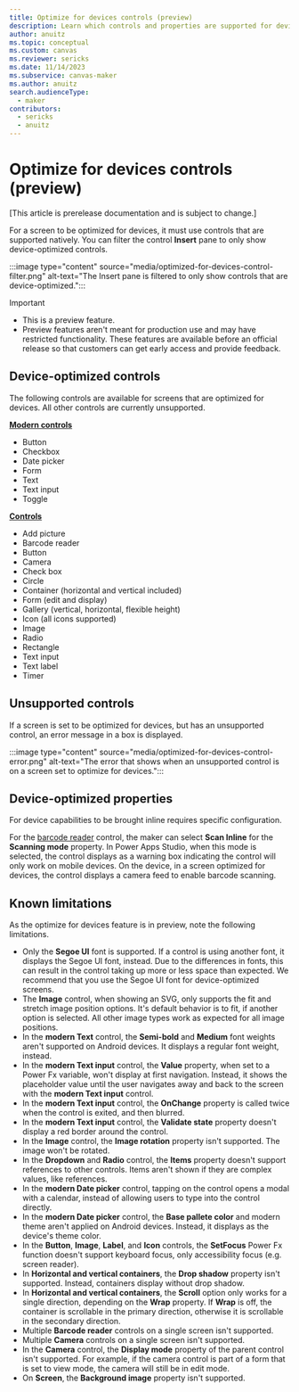```yaml
---
title: Optimize for devices controls (preview)
description: Learn which controls and properties are supported for device-optimized screens.
author: anuitz
ms.topic: conceptual
ms.custom: canvas
ms.reviewer: sericks
ms.date: 11/14/2023
ms.subservice: canvas-maker
ms.author: anuitz
search.audienceType: 
  - maker
contributors:
  - sericks
  - anuitz
---
```


# Optimize for devices controls (preview)
[This article is prerelease documentation and is subject to change.]

For a screen to be optimized for devices, it must use controls that are supported natively. You can filter the control **Insert** pane to only show device-optimized controls. 

:::image type="content" source="media/optimized-for-devices-control-filter.png" alt-text="The Insert pane is filtered to only show controls that are device-optimized.":::

> [!Important]
> - This is a preview feature.
> - Preview features aren't meant for production use and may have restricted functionality. These features are available before an official release so that customers can get early access and provide feedback.

## Device-optimized controls
The following controls are available for screens that are optimized for devices. All other controls are currently unsupported.

[**Modern controls**](../maker/canvas-apps/controls/modern-controls/modern-controls-reference.md)
 - Button
 - Checkbox
 - Date picker
 - Form
 - Text
 - Text input
 - Toggle

 [**Controls**](../maker/canvas-apps/reference-properties.md)
 - Add picture
 - Barcode reader
 - Button
 - Camera
 - Check box
 - Circle
 - Container (horizontal and vertical included)
 - Form (edit and display)
 - Gallery (vertical, horizontal, flexible height)
 - Icon (all icons supported)
 - Image
 - Radio
 - Rectangle
 - Text input
 - Text label
 - Timer

## Unsupported controls

If a screen is set to be optimized for devices, but has an unsupported control, an error message in a box is displayed. 

:::image type="content" source="media/optimized-for-devices-control-error.png" alt-text="The error that shows when an unsupported control is on a screen set to optimize for devices.":::

## Device-optimized properties

For device capabilities to be brought inline requires specific configuration. 

For the [barcode reader](../maker/canvas-apps/controls/control-barcodereader.md) control, the maker can select **Scan Inline** for the **Scanning mode** property. In Power Apps Studio, when this mode is selected, the control displays as a warning box indicating the control will only work on mobile devices. On the device, in a screen optimized for devices, the control displays a camera feed to enable barcode scanning.

## Known limitations

As the optimize for devices feature is in preview, note the following limitations.

 - Only the **Segoe UI** font is supported. If a control is using another font, it displays the Segoe UI font, instead. Due to the differences in fonts, this can result in the control taking up more or less space than expected. We recommend that you use the Segoe UI font for device-optimized screens.
 - The **Image** control, when showing an SVG, only supports the fit and stretch image position options. It's default behavior is to fit, if another option is selected. All other image types work as expected for all image positions. 
 - In the **modern Text** control, the **Semi-bold** and **Medium** font weights aren't supported on Android devices. It displays a regular font weight, instead.
 - In the **modern Text input** control, the **Value** property, when set to a Power Fx variable, won't display at first navigation. Instead, it shows the placeholder value until the user navigates away and back to the screen with the **modern Text input** control.
 - In the **modern Text input** control, the **OnChange** property is called twice when the control is exited, and then blurred.
 - In the **modern Text input** control, the **Validate state** property doesn't display a red border around the control. 
 - In the **Image** control, the **Image rotation** property isn't supported. The image won't be rotated.
 - In the **Dropdown** and **Radio** control, the **Items** property doesn't support references to other controls. Items aren't shown if they are complex values, like references. 
 - In the **modern Date picker** control, tapping on the control opens a modal with a calendar, instead of allowing users to type into the control directly. 
 - In the **modern Date picker** control, the **Base pallete color** and modern theme aren't applied on Android devices. Instead, it displays as the device's theme color.
 - In the **Button**, **Image**, **Label**, and **Icon** controls, the **SetFocus** Power Fx function doesn't support keyboard focus, only accessibility focus (e.g. screen reader).
 - In **Horizontal and vertical containers**, the **Drop shadow** property isn't supported. Instead, containers display without drop shadow. 
 - In **Horizontal and vertical containers**, the **Scroll** option only works for a single direction, depending on the **Wrap** property. If **Wrap** is off, the container is scrollable in the primary direction, otherwise it is scrollable in the secondary direction. 
 - Multiple **Barcode reader** controls on a single screen isn't supported.
 - Multiple **Camera** controls on a single screen isn't supported. 
 - In the **Camera** control, the **Display mode** property of the parent control isn't supported. For example, if the camera control is part of a form that is set to view mode, the camera will still be in edit mode. 
 - On **Screen**, the **Background image** property isn't supported.
